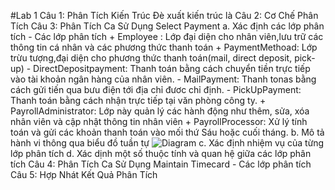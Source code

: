 #Lab 1
 Câu 1: Phân Tích Kiến Trúc
     Đè xuất kiến trúc là 
 Câu 2: Cơ Chế Phân Tích
 Câu 3: Phân Tích Ca Sử Dụng Select Payment
 a. Xác định các lớp phân tích
        - Các lớp phân tích
           + Employee : Lớp đại diện cho nhân viên,lưu trữ các thông tin cá nhân và các phương thức thanh toán
           + PaymentMethoad: Lớp trừu tượng,đại diện cho phương thức thanh toán(mail, direct deposit, pick-up)
              - DirectDepositpayment: Thanh toán bằng cách chuyển tiền trực tiếp vào tài khoản ngân hàng của nhân viên.
              - MailPayment: Thanh tonas bằng cách gửi tiến qua bưu điện tới địa chỉ đươc chỉ định.
              - PickUpPayment: Thanh toán bằng cách nhận trực tiếp tại văn phòng công ty.
           + PayrollAdministrator: Lớp này quản lý các hành động như thêm, sửa, xóa nhân viên và cập nhật thông tin nhân viên
           + PayrollProcessor: Xử lý tính toán và gửi các khoản thanh toán vào mối thứ Sáu hoặc cuối tháng.
 b. Mô tả hành vi thông qua biểu đồ tuần tự
 ![Diagram](https://planttext.com/api/plantuml/png/Z9513e8m44NtSufUW0kmC13YqeH8F42bepIs7UmK3MTpuP6yWZQ461j2NC__x_-PUJsU1GVfms0D05-q4vuO0RQsDpGYYYpRY5gEdemfbTLES_0oaC_57gy3SeXJYow87OQEbAWwwSu8IvuP5kMJEXTDHtTHtgGsycWmWV4_FHeqsAOrLlFZeFRK8dC477ebGneDgMwfV4NkfBrTFy4lOLxeQvxY0Q10fpv_U0C00F__0m00)
 c. Xác định nhiệm vụ của từng lớp phân tích
 d. Xác dịnh một số thuộc tính và quan hệ giữa các lớp phân tích
 Câu 4: Phân Tích Ca Sử Dụng Maintain Timecard
        - Các lớp phân tích
 Câu 5: Hợp Nhát Kết Quả Phân Tích
